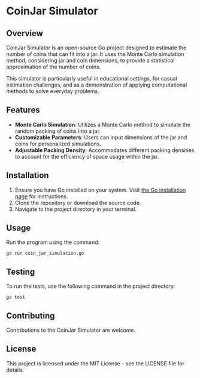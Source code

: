 
# CoinJar Simulator

## Overview
CoinJar Simulator is an open-source Go project designed to estimate the number of coins that can fit into a jar. It uses the Monte Carlo simulation method, considering jar and coin dimensions, to provide a statistical approximation of the number of coins.

This simulator is particularly useful in educational settings, for casual estimation challenges, and as a demonstration of applying computational methods to solve everyday problems.

## Features
- **Monte Carlo Simulation**: Utilizes a Monte Carlo method to simulate the random packing of coins into a jar.
- **Customizable Parameters**: Users can input dimensions of the jar and coins for personalized simulations.
- **Adjustable Packing Density**: Accommodates different packing densities to account for the efficiency of space usage within the jar.

## Installation
1. Ensure you have Go installed on your system. Visit [the Go installation page](https://golang.org/doc/install) for instructions.
2. Clone the repository or download the source code.
3. Navigate to the project directory in your terminal.

## Usage
Run the program using the command:
```
go run coin_jar_simulation.go
```

## Testing
To run the tests, use the following command in the project directory:
```
go test
```

## Contributing
Contributions to the CoinJar Simulator are welcome.

## License
This project is licensed under the MIT License - see the LICENSE file for details.
